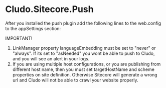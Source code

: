 # Cludo.Sitecore.Push

After you installed the push plugin add the following lines to the web.config to the appSettings section:

<add key="Cludo.CustomerKey" value="YOUR CUSTOMER KEY"/>
<add key="Cludo.CustomerId" value="YOUR CUSTOMER ID"/>
<add key="Cludo.ContentId" value="YOUR CONTENT ID"/>

IMPORTANT!
1. LinkManager property languageEmbedding must be set to "never" or "always". If its set to "asNeeded" you wont be able to push to Cludo, and you will see an alert in your logs.
2. If you are using multiple host configurations, or you are publishing from different host name, then you must set targetHostName and scheme properties on site definition. Otherwise Sitecore will generate a wrong url and Cludo will not be able to crawl your website properly.